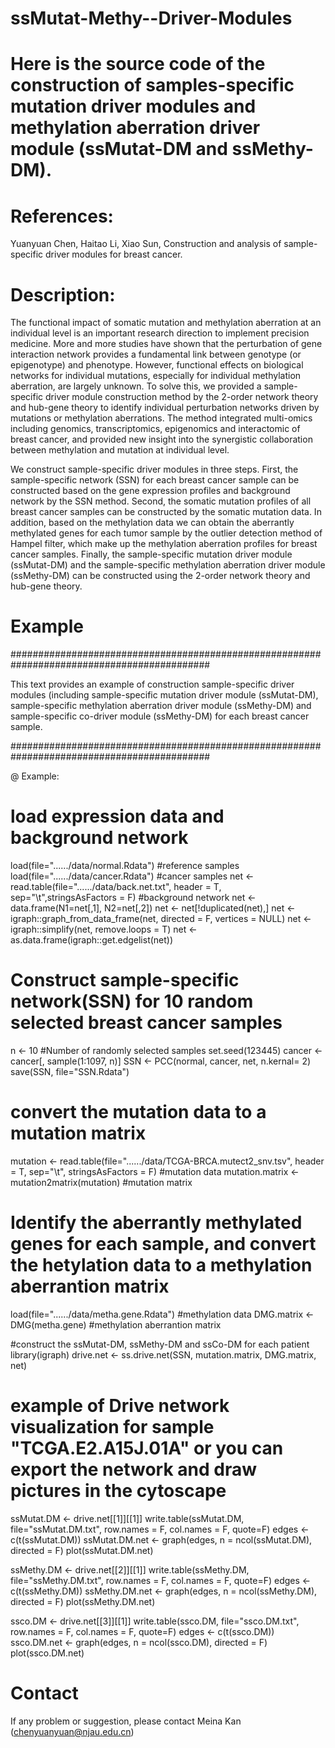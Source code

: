 # ssMutat-Methy--Driver-Modules

# Here is the source code of the construction of samples-specific mutation driver modules and methylation aberration driver module (ssMutat-DM and ssMethy-DM).

# References:
Yuanyuan Chen, Haitao Li, Xiao Sun, Construction and analysis of sample-specific driver modules for breast cancer.

# Description:
The functional impact of somatic mutation and methylation aberration at an individual level is an important research direction to implement precision medicine. 
More and more studies have shown that the perturbation of gene interaction network provides a fundamental link between genotype (or epigenotype) and phenotype. 
However, functional effects on biological networks for individual mutations, especially for individual methylation aberration, are largely unknown. 
To solve this, we provided a sample-specific driver module construction method by the 2-order network theory and hub-gene theory 
to identify individual perturbation networks driven by mutations or methylation aberrations. 
The method integrated multi-omics including genomics, transcriptomics, epigenomics and interactomic of breast cancer, 
and provided new insight into the synergistic collaboration between methylation and mutation at individual level. 

We construct sample-specific driver modules in three steps. 
First, the sample-specific network (SSN) for each breast cancer sample can be constructed based on the gene expression profiles and background network by the SSN method. 
Second, the somatic mutation profiles of all breast cancer samples can be constructed by the somatic mutation data. 
In addition, based on the methylation data we can obtain the aberrantly methylated genes for each tumor sample by the outlier detection method of Hampel filter, 
which make up the methylation aberration profiles for breast cancer samples. 
Finally, the sample-specific mutation driver module (ssMutat-DM) and the sample-specific methylation aberration driver module (ssMethy-DM) 
can be constructed using the 2-order network theory and hub-gene theory.



# Example
############################################################################################

This text provides an example of construction sample-specific driver modules (including sample-specific mutation driver module (ssMutat-DM), sample-specific methylation aberration driver module (ssMethy-DM) and sample-specific co-driver module (ssMethy-DM) for each breast cancer sample.

############################################################################################

@ Example:
# load expression data and background network
load(file="....../data/normal.Rdata")   #reference samples
load(file="....../data/cancer.Rdata")   #cancer samples
net <- read.table(file="....../data/back.net.txt", header = T, sep="\t",stringsAsFactors = F) #background network
net <- data.frame(N1=net[,1], N2=net[,2])
net <- net[!duplicated(net),]
net <- igraph::graph_from_data_frame(net, directed = F, vertices = NULL)
net <- igraph::simplify(net, remove.loops = T)
net <- as.data.frame(igraph::get.edgelist(net))

# Construct sample-specific network(SSN) for 10 random selected breast cancer samples
n <- 10  #Number of randomly selected samples
set.seed(123445)
cancer <- cancer[, sample(1:1097, n)]
SSN <- PCC(normal, cancer, net, n.kernal= 2)
save(SSN, file="SSN.Rdata")

# convert the mutation data to a mutation matrix
mutation <- read.table(file="....../data/TCGA-BRCA.mutect2_snv.tsv", header = T, sep="\t", stringsAsFactors = F) #mutation data
mutation.matrix <- mutation2matrix(mutation) #mutation matrix

# Identify the aberrantly methylated genes for each sample, and convert the hetylation data to a methylation aberrantion matrix
load(file="....../data/metha.gene.Rdata") #methylation data
DMG.matrix <- DMG(metha.gene) #methylation aberrantion matrix 

#construct the ssMutat-DM, ssMethy-DM and ssCo-DM for each patient 
library(igraph)
drive.net <- ss.drive.net(SSN, mutation.matrix, DMG.matrix, net)

# example of Drive network visualization for sample "TCGA.E2.A15J.01A" or you can export the network and draw pictures in the cytoscape
ssMutat.DM  <- drive.net[[1]][[1]]
write.table(ssMutat.DM, file="ssMutat.DM.txt", row.names = F, col.names = F, quote=F)
edges <- c(t(ssMutat.DM))
ssMutat.DM.net <- graph(edges, n = ncol(ssMutat.DM), directed = F)
plot(ssMutat.DM.net)

ssMethy.DM  <- drive.net[[2]][[1]]
write.table(ssMethy.DM, file="ssMethy.DM.txt", row.names = F, col.names = F, quote=F)
edges <- c(t(ssMethy.DM))
ssMethy.DM.net <- graph(edges, n = ncol(ssMethy.DM), directed = F)
plot(ssMethy.DM.net)


ssco.DM  <- drive.net[[3]][[1]]
write.table(ssco.DM, file="ssco.DM.txt", row.names = F, col.names = F, quote=F)
edges <- c(t(ssco.DM))
ssco.DM.net <- graph(edges, n = ncol(ssco.DM), directed = F)
plot(ssco.DM.net)




# Contact

If any problem or suggestion, please contact Meina Kan (chenyuanyuan@njau.edu.cn)
